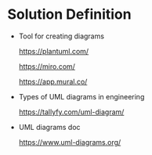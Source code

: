 # Solution Definition

- Tool for creating diagrams

  https://plantuml.com/

  https://miro.com/

  https://app.mural.co/

- Types of UML diagrams in engineering

  https://tallyfy.com/uml-diagram/

- UML diagrams doc

  https://www.uml-diagrams.org/
